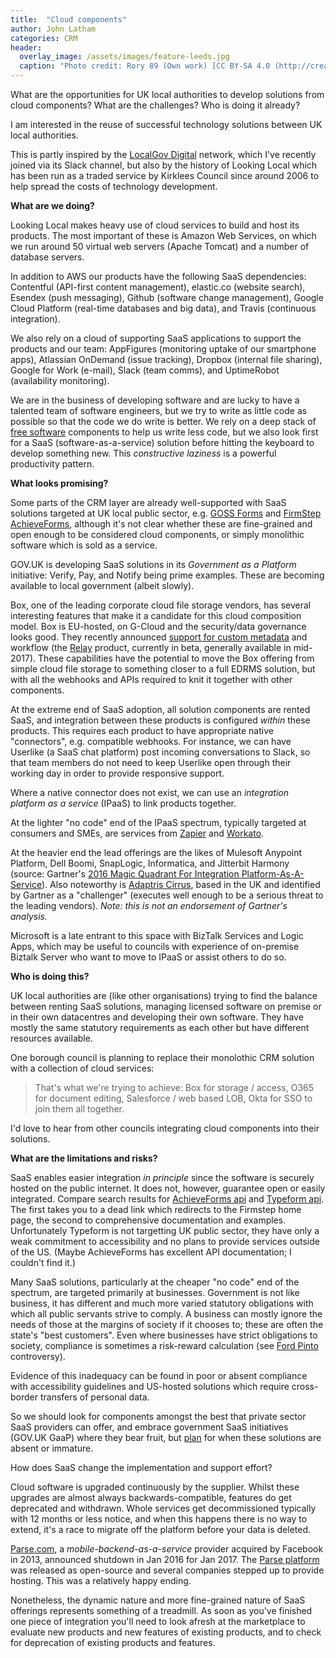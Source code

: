 ```yaml
---
title:  "Cloud components"
author: John Latham
categories: CRM
header:
  overlay_image: /assets/images/feature-leeds.jpg
  caption: "Photo credit: Rory 89 (Own work) [CC BY-SA 4.0 (http://creativecommons.org/licenses/by-sa/4.0)], via Wikimedia Commons"
---
```


What are the opportunities for UK local authorities to develop solutions from cloud components? What are the challenges? Who is doing it already?

I am interested in the reuse of successful technology solutions between UK local authorities.

This is partly inspired by the [LocalGov Digital](http://localgovdigital.info/) network, which I've recently joined via 
its Slack channel, but also by the history of Looking Local which has been run as a traded service by Kirklees Council 
since around 2006 to help spread the costs of technology development.

**What are we doing?**

Looking Local makes heavy use of cloud services to build and host its products. The most important of these is Amazon Web Services, on which we run around 50 virtual web servers (Apache Tomcat) 
and a number of database servers.

In addition to AWS our products have the following SaaS dependencies: Contentful (API-first content management), elastic.co (website search), Esendex (push messaging), Github (software change management), Google Cloud Platform (real-time databases and big data), and Travis (continuous integration).

We also rely on a cloud of supporting SaaS applications to support the products and our team: AppFigures (monitoring uptake of our smartphone apps), Atlassian OnDemand (issue tracking), Dropbox (internal file sharing), Google for Work (e-mail), Slack (team comms), and UptimeRobot (availability monitoring).

We are in the business of developing software and are lucky to have a talented team of software engineers, but we try to 
write as little code as possible so that the code we do write is better. We rely on a deep stack of [free software](https://www.gnu.org/philosophy/free-sw.en.html) components 
to help us write less code, but we also look first for a SaaS (software-as-a-service) solution before 
hitting the keyboard to develop something new. This *constructive laziness* is a powerful productivity pattern.

**What looks promising?**

Some parts of the CRM layer are already well-supported with SaaS solutions targeted at UK local public sector, e.g. [GOSS Forms](https://www.digitalmarketplace.service.gov.uk/g-cloud/services/7930072465972187) and [FirmStep AchieveForms](https://www.digitalmarketplace.service.gov.uk/g-cloud/services/7538519155506750), although it's not clear whether these are fine-grained and open enough to be considered cloud components, or simply monolithic software which is sold as a service.

GOV.UK is developing SaaS solutions in its *Government as a Platform* initiative: Verify, Pay, and Notify being prime examples. These are becoming available to local government (albeit slowly).

Box, one of the leading corporate cloud file storage vendors, has several interesting features that make it a candidate for this cloud composition model. Box is EU-hosted, on G-Cloud and the security/data governance looks good. They recently announced [support for custom metadata](https://docs.box.com/blog/add-custom-metadata-to-a-file) and workflow (the [Relay](https://www.box.com/collaboration/relay-workflow) product, currently in beta, generally available in mid-2017). These capabilities have the potential to move the Box offering from simple cloud file storage to something closer to a full EDRMS solution, but with all the webhooks and APIs required to knit it together with other components.

At the extreme end of SaaS adoption, all solution components are rented SaaS, and integration between these products is configured *within* these products. 
This requires each product to have appropriate native "connectors", e.g. compatible webhooks.
For instance, we can have Userlike (a SaaS chat platform) post incoming conversations to Slack, so that team members do not need to keep Userlike open through their working day in order to provide responsive support.

Where a native connector does not exist, we can use an _integration platform as a service_ (IPaaS) to link products together.

At the lighter "no code" end of the IPaaS spectrum, typically targeted at consumers and SMEs, are services from [Zapier](https://zapier.com/) and [Workato](https://www.workato.com/).

At the heavier end the lead offerings are the likes of Mulesoft Anypoint Platform, Dell Boomi, SnapLogic, Informatica, and Jitterbit Harmony (source: Gartner's [2016 Magic Quadrant For Integration Platform-As-A-Service](https://www.gartner.com/doc/reprints?id=1-31XRY2I&ct=160325&st=sb)). Also noteworthy is [Adaptris Cirrus](http://www.adaptris.com/pages/products-and-services/cirrus), based in the UK and identified by Gartner as a "challenger" (executes well enough to be a serious threat to the leading vendors). *Note: this is not an endorsement of Gartner's analysis.*

Microsoft is a late entrant to this space with BizTalk Services and Logic Apps, which may be useful to councils with experience of on-premise Biztalk Server who want to move to IPaaS or assist others to do so.

**Who is doing this?**

UK local authorities are (like other organisations) trying to find the balance between renting SaaS solutions, managing licensed software on premise or in their own datacentres and developing their own software. They have mostly the same statutory requirements as each other but have different resources available.

One borough council is planning to replace their monolothic CRM solution with a collection of cloud services:

> That's what we're trying to achieve: Box for storage / access, O365 for document editing, Salesforce / web based LOB, Okta for SSO to join them all together.

I'd love to hear from other councils integrating cloud components into their solutions.

**What are the limitations and risks?**

SaaS enables easier integration *in principle* since the software is securely hosted on the public internet. It does not, however, guarantee open or easily integrated. Compare search results for [AchieveForms api](https://www.google.ie/search?q=AchieveForms+api&gws_rd=cr) and [Typeform api](https://www.google.ie/search?q=AchieveForms+api&gws_rd=cr). The first takes you to a dead link which redirects to the Firmstep home page, the second to comprehensive documentation and examples. Unfortunately Typeform is not targetting UK public sector, they have only a weak commitment to accessibility and no plans to provide services outside of the US. (Maybe AchieveForms has excellent API documentation; I couldn't find it.)

Many SaaS solutions, particularly at the cheaper "no code" end of the spectrum, are targeted primarily at businesses. Government is not like business, it has different and much more varied statutory obligations with which all public servants strive to comply. A business can mostly ignore the needs of those at the margins of society if it chooses to; these are often the state's "best customers". Even where businesses have strict obligations to society, compliance is sometimes a risk-reward calculation (see [Ford Pinto](https://en.wikipedia.org/wiki/Ford_Pinto) controversy).

Evidence of this inadequacy can be found in poor or absent compliance with accessibility guidelines and US-hosted solutions which require cross-border transfers of personal data.

So we should look for components amongst the best that private sector SaaS providers can offer, and embrace government SaaS initiatives (GOV.UK GaaP) where they bear fruit, but [plan](./approaches-to-solution-development) for when these solutions are absent or immature. 

How does SaaS change the implementation and support effort? 

Cloud software is upgraded continuously by the supplier. Whilst these upgrades are almost always backwards-compatible, features do get deprecated and withdrawn. Whole 
services get decommissioned typically with 12 months or less notice, and when this happens there is no way to extend, 
it's a race to migrate off the platform before your data is deleted.

[Parse.com](https://en.wikipedia.org/wiki/Parse_(company)), a *mobile-backend-as-a-service* provider acquired by Facebook in 2013, announced shutdown in Jan 2016 for Jan 2017. The [Parse platform](https://parseplatform.github.io/)  was released as open-source and several companies stepped up to provide hosting. This was a relatively happy ending.

Nonetheless, the dynamic nature and more fine-grained nature of SaaS offerings represents something of a treadmill. As soon as you've finished one piece of integration you'll need to look afresh at the marketplace to evaluate new products and new features of existing products, and to check for deprecation of existing products and features.
